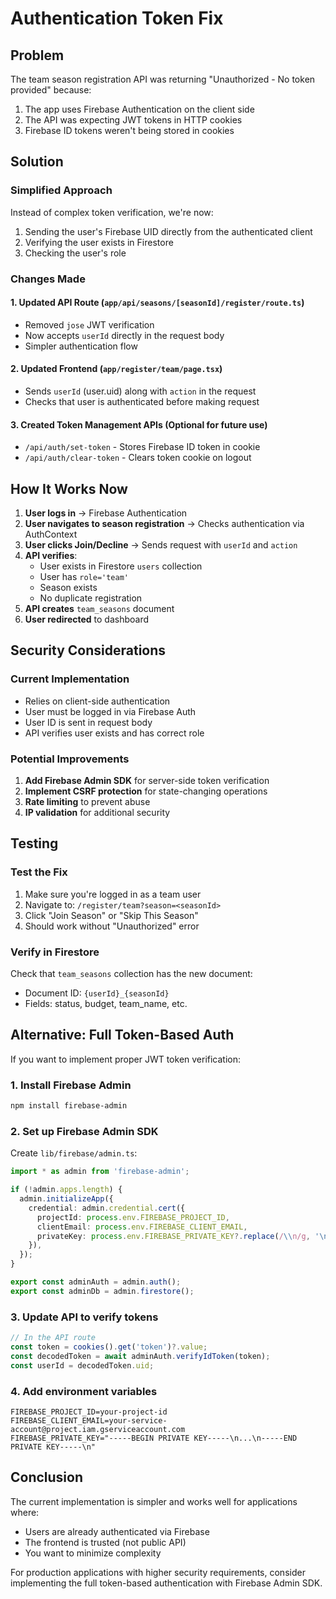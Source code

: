 # Authentication Token Fix

## Problem
The team season registration API was returning "Unauthorized - No token provided" because:
1. The app uses Firebase Authentication on the client side
2. The API was expecting JWT tokens in HTTP cookies
3. Firebase ID tokens weren't being stored in cookies

## Solution

### Simplified Approach
Instead of complex token verification, we're now:
1. Sending the user's Firebase UID directly from the authenticated client
2. Verifying the user exists in Firestore
3. Checking the user's role

### Changes Made

#### 1. Updated API Route (`app/api/seasons/[seasonId]/register/route.ts`)
- Removed `jose` JWT verification
- Now accepts `userId` directly in the request body
- Simpler authentication flow

#### 2. Updated Frontend (`app/register/team/page.tsx`)
- Sends `userId` (user.uid) along with `action` in the request
- Checks that user is authenticated before making request

#### 3. Created Token Management APIs (Optional for future use)
- `/api/auth/set-token` - Stores Firebase ID token in cookie
- `/api/auth/clear-token` - Clears token cookie on logout

## How It Works Now

1. **User logs in** → Firebase Authentication
2. **User navigates to season registration** → Checks authentication via AuthContext
3. **User clicks Join/Decline** → Sends request with `userId` and `action`
4. **API verifies**:
   - User exists in Firestore `users` collection
   - User has `role='team'`
   - Season exists
   - No duplicate registration
5. **API creates** `team_seasons` document
6. **User redirected** to dashboard

## Security Considerations

### Current Implementation
- Relies on client-side authentication
- User must be logged in via Firebase Auth
- User ID is sent in request body
- API verifies user exists and has correct role

### Potential Improvements
1. **Add Firebase Admin SDK** for server-side token verification
2. **Implement CSRF protection** for state-changing operations
3. **Rate limiting** to prevent abuse
4. **IP validation** for additional security

## Testing

### Test the Fix
1. Make sure you're logged in as a team user
2. Navigate to: `/register/team?season=<seasonId>`
3. Click "Join Season" or "Skip This Season"
4. Should work without "Unauthorized" error

### Verify in Firestore
Check that `team_seasons` collection has the new document:
- Document ID: `{userId}_{seasonId}`
- Fields: status, budget, team_name, etc.

## Alternative: Full Token-Based Auth

If you want to implement proper JWT token verification:

### 1. Install Firebase Admin
```bash
npm install firebase-admin
```

### 2. Set up Firebase Admin SDK
Create `lib/firebase/admin.ts`:
```typescript
import * as admin from 'firebase-admin';

if (!admin.apps.length) {
  admin.initializeApp({
    credential: admin.credential.cert({
      projectId: process.env.FIREBASE_PROJECT_ID,
      clientEmail: process.env.FIREBASE_CLIENT_EMAIL,
      privateKey: process.env.FIREBASE_PRIVATE_KEY?.replace(/\\n/g, '\n'),
    }),
  });
}

export const adminAuth = admin.auth();
export const adminDb = admin.firestore();
```

### 3. Update API to verify tokens
```typescript
// In the API route
const token = cookies().get('token')?.value;
const decodedToken = await adminAuth.verifyIdToken(token);
const userId = decodedToken.uid;
```

### 4. Add environment variables
```env
FIREBASE_PROJECT_ID=your-project-id
FIREBASE_CLIENT_EMAIL=your-service-account@project.iam.gserviceaccount.com
FIREBASE_PRIVATE_KEY="-----BEGIN PRIVATE KEY-----\n...\n-----END PRIVATE KEY-----\n"
```

## Conclusion

The current implementation is simpler and works well for applications where:
- Users are already authenticated via Firebase
- The frontend is trusted (not public API)
- You want to minimize complexity

For production applications with higher security requirements, consider implementing the full token-based authentication with Firebase Admin SDK.
